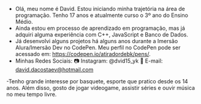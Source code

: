 - Olá, meu nome é David. Estou iniciando minha trajetória na área de programação. Tenho 17 anos e atualmente curso o 3º ano do Ensino Médio.
- Ainda estou em processo de aprendizado em programação, mas já adquiri alguma experiência com C++, JavaScript e Banco de Dados.
- Já desenvolvi alguns projetos há alguns anos durante a Imersão Alura/Imersão Dev no CodePen. Meu perfil no CodePen pode ser acessado em: https://codepen.io/atiradordebk/pens/.
- Minhas Redes Sociais:
📷 Instagram: @dvid15_yk
📧 E-mail: david.dacostaev@hotmail.com

-Tenho grande interesse por basquete, esporte que pratico desde os 14 anos. Além disso, gosto de jogar videogame, assistir séries e ouvir música no meu tempo livre.
 
<!---
Debk1518/Debk1518 is a ✨ special ✨ repository because its `README.md` (this file) appears on your GitHub profile.
You can click the Preview link to take a look at your changes.
--->
